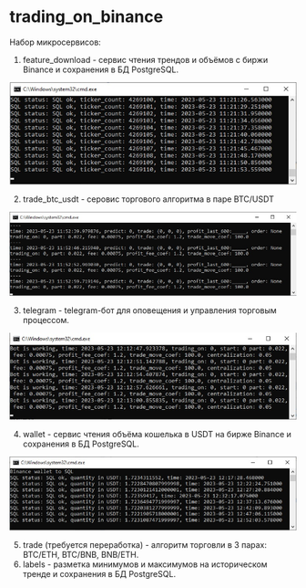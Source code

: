 # trading_on_binance
Набор микросервисов:
1) feature_download - сервис чтения трендов и объёмов с биржи Binance и сохранения в БД PostgreSQL.
<div id="header" align="left">
<img src="img\feature_download.jpg" width="600"/>
</div>

2) trade_btc_usdt - серовис торгового алгоритма в паре BTC/USDT
<div id="header" align="left">
<img src="img\trade_btc_usdt.jpg" width="800"/>
</div>

3) telegram - telegram-бот для оповещения и управления торговым процессом.
<div id="header" align="left">
<img src="img\telegram.jpg" width="800"/>
</div>

4) wallet - сервис чтения объёма кошелька в USDT на бирже Binance и сохранения в БД PostgreSQL.
<div id="header" align="left">
<img src="img\wallet.jpg" width="800"/>
</div>

5) trade (требуется переработка) - алгоритм торговли в 3 парах: BTC/ETH, BTC/BNB, BNB/ETH.
6) labels - разметка минимумов и максимумов на историческом тренде и сохранения в БД PostgreSQL.


